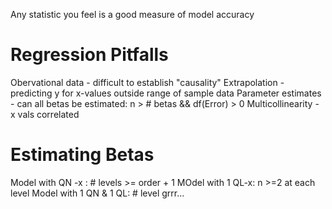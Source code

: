 Any statistic you feel is a good measure of model accuracy


# Regression Pitfalls

Obervational data - difficult to establish "causality"
Extrapolation - predicting y for x-values outside range of sample data
Parameter estimates - can all betas be estimated: n > # betas && df(Error) > 0
Multicollinearity - x vals correlated


# Estimating Betas

Model with QN -x : # levels >= order + 1
MOdel with 1 QL-x: n >=2 at each level
Model with 1 QN & 1 QL: # level
grrr...
